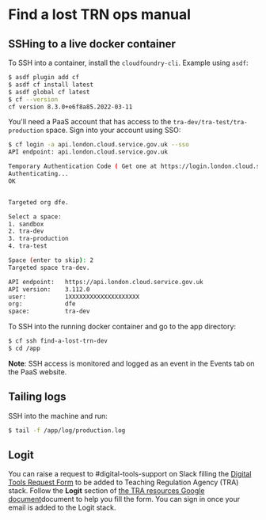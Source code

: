 # Find a lost TRN ops manual

## SSHing to a live docker container

To SSH into a container, install the `cloudfoundry-cli`. Example using `asdf`:

```bash
$ asdf plugin add cf
$ asdf cf install latest
$ asdf global cf latest
$ cf --version
cf version 8.3.0+e6f8a85.2022-03-11
```

You'll need a PaaS account that has access to the
`tra-dev/tra-test/tra-production` space. Sign into your account using SSO:

```bash
$ cf login -a api.london.cloud.service.gov.uk --sso
API endpoint: api.london.cloud.service.gov.uk

Temporary Authentication Code ( Get one at https://login.london.cloud.service.gov.uk/passcode ):
Authenticating...
OK


Targeted org dfe.

Select a space:
1. sandbox
2. tra-dev
3. tra-production
4. tra-test

Space (enter to skip): 2
Targeted space tra-dev.

API endpoint:   https://api.london.cloud.service.gov.uk
API version:    3.112.0
user:           1XXXXXXXXXXXXXXXXXXXX
org:            dfe
space:          tra-dev
```

To SSH into the running docker container and go to the app directory:

```bash
$ cf ssh find-a-lost-trn-dev
$ cd /app
```

**Note**: SSH access is monitored and logged as an event in the Events tab on
the PaaS website.

## Tailing logs

SSH into the machine and run:

```bash
$ tail -f /app/log/production.log
```

## Logit

You can raise a request to #digital-tools-support on Slack filling the [Digital Tools Request Form](https://docs.google.com/forms/d/e/1FAIpQLSe8pAACWb8FUH0qXpUsoUoa6w1GuRvSNour-lHliGPaJ7u73A/viewform) to be added to Teaching Regulation Agency (TRA) stack. Follow the **Logit** section of [the TRA resources Google document](https://docs.google.com/document/d/1A6TMWkFYc_q2IQLh5KhRSPOr91e_l9lxI_tFtZ8tdxc/edit#heading=h.8atf3at2he6o)document to help you fill the form. You can sign in once your email is added to the Logit stack.
